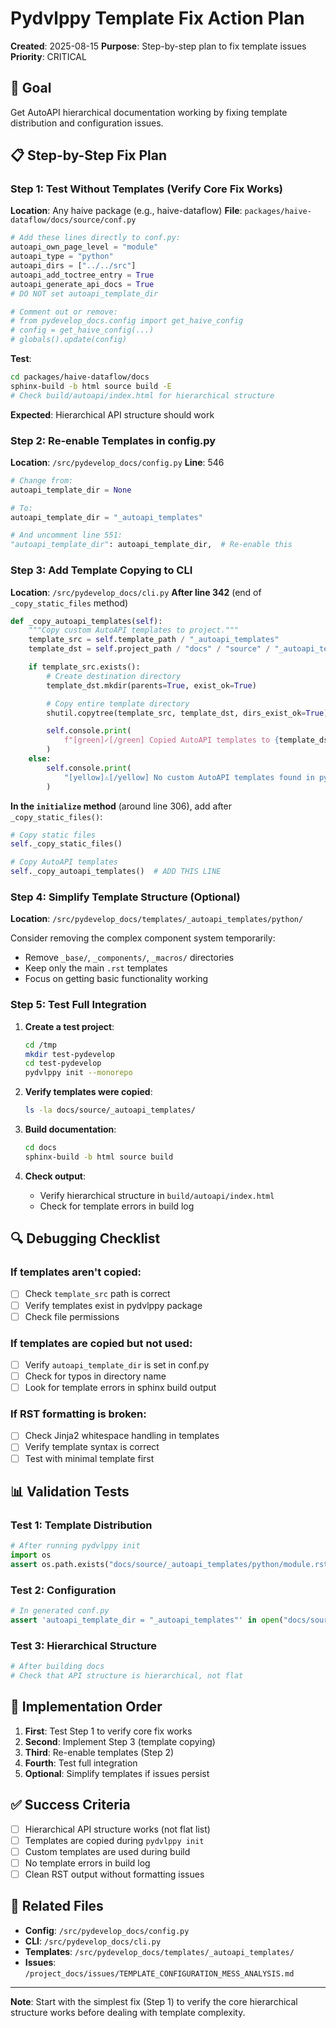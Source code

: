 # Pydvlppy Template Fix Action Plan

**Created**: 2025-08-15
**Purpose**: Step-by-step plan to fix template issues
**Priority**: CRITICAL

## 🎯 Goal

Get AutoAPI hierarchical documentation working by fixing template distribution and configuration issues.

## 📋 Step-by-Step Fix Plan

### Step 1: Test Without Templates (Verify Core Fix Works)

**Location**: Any haive package (e.g., haive-dataflow)
**File**: `packages/haive-dataflow/docs/source/conf.py`

```python
# Add these lines directly to conf.py:
autoapi_own_page_level = "module"
autoapi_type = "python"
autoapi_dirs = ["../../src"]
autoapi_add_toctree_entry = True
autoapi_generate_api_docs = True
# DO NOT set autoapi_template_dir

# Comment out or remove:
# from pydevelop_docs.config import get_haive_config
# config = get_haive_config(...)
# globals().update(config)
```

**Test**:

```bash
cd packages/haive-dataflow/docs
sphinx-build -b html source build -E
# Check build/autoapi/index.html for hierarchical structure
```

**Expected**: Hierarchical API structure should work

### Step 2: Re-enable Templates in config.py

**Location**: `/src/pydevelop_docs/config.py`
**Line**: 546

```python
# Change from:
autoapi_template_dir = None

# To:
autoapi_template_dir = "_autoapi_templates"

# And uncomment line 551:
"autoapi_template_dir": autoapi_template_dir,  # Re-enable this
```

### Step 3: Add Template Copying to CLI

**Location**: `/src/pydevelop_docs/cli.py`
**After line 342** (end of `_copy_static_files` method)

```python
def _copy_autoapi_templates(self):
    """Copy custom AutoAPI templates to project."""
    template_src = self.template_path / "_autoapi_templates"
    template_dst = self.project_path / "docs" / "source" / "_autoapi_templates"

    if template_src.exists():
        # Create destination directory
        template_dst.mkdir(parents=True, exist_ok=True)

        # Copy entire template directory
        shutil.copytree(template_src, template_dst, dirs_exist_ok=True)

        self.console.print(
            f"[green]✓[/green] Copied AutoAPI templates to {template_dst.relative_to(self.project_path)}"
        )
    else:
        self.console.print(
            "[yellow]⚠[/yellow] No custom AutoAPI templates found in pydvlppy"
        )
```

**In the `initialize` method** (around line 306), add after `_copy_static_files()`:

```python
# Copy static files
self._copy_static_files()

# Copy AutoAPI templates
self._copy_autoapi_templates()  # ADD THIS LINE
```

### Step 4: Simplify Template Structure (Optional)

**Location**: `/src/pydevelop_docs/templates/_autoapi_templates/python/`

Consider removing the complex component system temporarily:

- Remove `_base/`, `_components/`, `_macros/` directories
- Keep only the main `.rst` templates
- Focus on getting basic functionality working

### Step 5: Test Full Integration

1. **Create a test project**:

   ```bash
   cd /tmp
   mkdir test-pydevelop
   cd test-pydevelop
   pydvlppy init --monorepo
   ```

2. **Verify templates were copied**:

   ```bash
   ls -la docs/source/_autoapi_templates/
   ```

3. **Build documentation**:

   ```bash
   cd docs
   sphinx-build -b html source build
   ```

4. **Check output**:
   - Verify hierarchical structure in `build/autoapi/index.html`
   - Check for template errors in build log

## 🔍 Debugging Checklist

### If templates aren't copied:

- [ ] Check `template_src` path is correct
- [ ] Verify templates exist in pydvlppy package
- [ ] Check file permissions

### If templates are copied but not used:

- [ ] Verify `autoapi_template_dir` is set in conf.py
- [ ] Check for typos in directory name
- [ ] Look for template errors in sphinx build output

### If RST formatting is broken:

- [ ] Check Jinja2 whitespace handling in templates
- [ ] Verify template syntax is correct
- [ ] Test with minimal template first

## 📊 Validation Tests

### Test 1: Template Distribution

```python
# After running pydvlppy init
import os
assert os.path.exists("docs/source/_autoapi_templates/python/module.rst")
```

### Test 2: Configuration

```python
# In generated conf.py
assert 'autoapi_template_dir = "_autoapi_templates"' in open("docs/source/conf.py").read()
```

### Test 3: Hierarchical Structure

```python
# After building docs
# Check that API structure is hierarchical, not flat
```

## 🚀 Implementation Order

1. **First**: Test Step 1 to verify core fix works
2. **Second**: Implement Step 3 (template copying)
3. **Third**: Re-enable templates (Step 2)
4. **Fourth**: Test full integration
5. **Optional**: Simplify templates if issues persist

## ✅ Success Criteria

- [ ] Hierarchical API structure works (not flat list)
- [ ] Templates are copied during `pydvlppy init`
- [ ] Custom templates are used during build
- [ ] No template errors in build log
- [ ] Clean RST output without formatting issues

## 🔗 Related Files

- **Config**: `/src/pydevelop_docs/config.py`
- **CLI**: `/src/pydevelop_docs/cli.py`
- **Templates**: `/src/pydevelop_docs/templates/_autoapi_templates/`
- **Issues**: `/project_docs/issues/TEMPLATE_CONFIGURATION_MESS_ANALYSIS.md`

---

**Note**: Start with the simplest fix (Step 1) to verify the core hierarchical structure works before dealing with template complexity.
